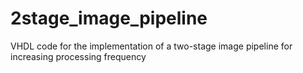 # 2stage_image_pipeline
VHDL code for the implementation of a two-stage image pipeline for increasing processing frequency
